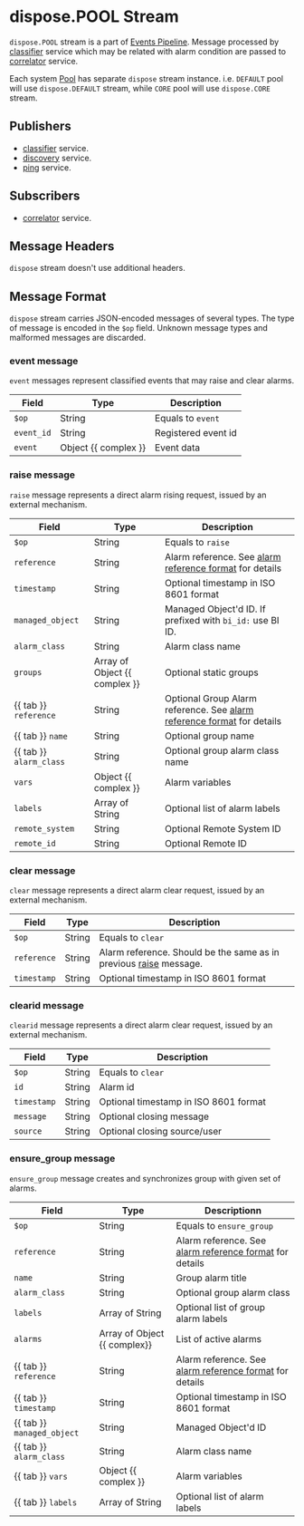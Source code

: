# dispose.POOL Stream

`dispose.POOL` stream is a part of [Events Pipeline](index.md#events-pipeline).
Message processed by [classifier](../services-reference/classifier.md) service which may be related with alarm
condition are passed to [correlator](../services-reference/correlator.md) service.

Each system [Pool](../concepts/pool/index.md) has separate
`dispose` stream instance. i.e. `DEFAULT` pool will use `dispose.DEFAULT` stream,
while `CORE` pool will use `dispose.CORE` stream.

## Publishers

- [classifier](../services-reference/classifier.md) service.
- [discovery](../services-reference/discovery.md) service.
- [ping](../services-reference/ping.md) service.

## Subscribers

- [correlator](../services-reference/correlator.md) service.

## Message Headers

`dispose` stream doesn't use additional headers.

## Message Format

`dispose` stream carries JSON-encoded messages of several types. The type of message is encoded
in the `$op` field. Unknown message types and malformed messages are discarded.

### event message

`event` messages represent classified events that may raise and clear alarms.

| Field      | Type                 | Description         |
| ---------- | -------------------- | ------------------- |
| `$op`      | String               | Equals to `event`   |
| `event_id` | String               | Registered event id |
| `event`    | Object {{ complex }} | Event data          |

### raise message
`raise` message represents a direct alarm rising request, issued by an external mechanism.

| Field                   | Type                          | Description                                                                                                  |
| ----------------------- | ----------------------------- | ------------------------------------------------------------------------------------------------------------ |
| `$op`                   | String                        | Equals to `raise`                                                                                            |
| `reference`             | String                        | Alarm reference. See [alarm reference format](../alarm-reference-format/index.md) for details                |
| `timestamp`             | String                        | Optional timestamp in ISO 8601 format                                                                        |
| `managed_object`        | String                        | Managed Object'd ID. If prefixed with `bi_id:` use BI ID.                                                    |
| `alarm_class`           | String                        | Alarm class name                                                                                             |
| `groups`                | Array of Object {{ complex }} | Optional static groups                                                                                       |
| {{ tab }} `reference`   | String                        | Optional Group Alarm reference. See [alarm reference format](../alarm-reference-format/index.md) for details |
| {{ tab }} `name`        | String                        | Optional group name                                                                                          |
| {{ tab }} `alarm_class` | String                        | Optional group alarm class name                                                                              |
| `vars`                  | Object {{ complex }}          | Alarm variables                                                                                              |
| `labels`                | Array of String               | Optional list of alarm labels                                                                                |
| `remote_system`         | String                        | Optional Remote System ID                                                                                    |
| `remote_id`             | String                        | Optional Remote ID                                                                                           |

### clear message
`clear` message represents a direct alarm clear request, issued by an external mechanism.

| Field       | Type   | Description                                                                         |
| ----------- | ------ | ----------------------------------------------------------------------------------- |
| `$op`       | String | Equals to `clear`                                                                   |
| `reference` | String | Alarm reference. Should be the same as in previous [raise](#raise-message) message. |
| `timestamp` | String | Optional timestamp in ISO 8601 format                                               |

### clearid message

`clearid` message represents a direct alarm clear request, issued by an external mechanism.

| Field       | Type   | Description                           |
| ----------- | ------ | ------------------------------------- |
| `$op`       | String | Equals to `clear`                     |
| `id`        | String | Alarm id                              |
| `timestamp` | String | Optional timestamp in ISO 8601 format |
| `message`   | String | Optional closing message              |
| `source`    | String | Optional closing source/user          |

### ensure_group message
`ensure_group` message creates and synchronizes group with given set of alarms.

| Field                      | Type                         | Descriptionn                                                                                  |
| -------------------------- | ---------------------------- | --------------------------------------------------------------------------------------------- |
| `$op`                      | String                       | Equals to `ensure_group`                                                                      |
| `reference`                | String                       | Alarm reference. See [alarm reference format](../alarm-reference-format/index.md) for details |
| `name`                     | String                       | Group alarm title                                                                             |
| `alarm_class`              | String                       | Optional group alarm class                                                                    |
| `labels`                   | Array of String              | Optional list of group alarm labels                                                           |
| `alarms`                   | Array of Object {{ complex}} | List of active alarms                                                                         |
| {{ tab }} `reference`      | String                       | Alarm reference. See [alarm reference format](../alarm-reference-format/index.md) for details |
| {{ tab }} `timestamp`      | String                       | Optional timestamp in ISO 8601 format                                                         |
| {{ tab }} `managed_object` | String                       | Managed Object'd ID                                                                           |
| {{ tab }} `alarm_class`    | String                       | Alarm class name                                                                              |
| {{ tab }} `vars`           | Object {{ complex }}         | Alarm variables                                                                               |
| {{ tab }} `labels`         | Array of String              | Optional list of alarm labels                                                                 |

